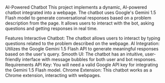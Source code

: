 AI-Powered Chatbot
This project implements a dynamic, AI-powered chatbot integrated into a webpage. The chatbot uses Google's Gemini 1.5 Flash model to generate conversational responses based on a problem description from the page. It allows users to interact with the bot, asking questions and getting responses in real time.

Features
Interactive Chatbot: The chatbot allows users to interact by typing questions related to the problem described on the webpage.
AI Integration: Utilizes the Google Gemini 1.5 Flash API to generate meaningful responses based on the user's query.
Smooth UI: The chatbot has an intuitive, user-friendly interface with message bubbles for both user and bot responses.
Requirements
API Key: You will need a valid Google API key for integrating the Gemini 1.5 Flash model.
Chrome Extension: This chatbot works as a Chrome extension, interacting with webpages.
